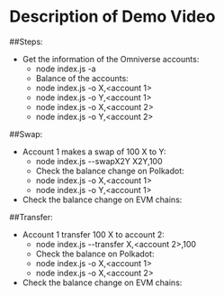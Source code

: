 # Description of Demo Video

##Steps:

- Get the information of the Omniverse accounts: 
    - node index.js -a
    - Balance of the accounts: 
    - node index.js -o X,<account 1>
    - node index.js -o Y,<account 1>
    - node index.js -o X,<account 2>
    - node index.js -o Y,<account 2>

##Swap: 
- Account 1 makes a swap of 100 X to Y:
    - node index.js --swapX2Y X2Y,100
    - Check the balance change on Polkadot:
    - node index.js -o X,<account 1>
    - node index.js -o Y,<account 1>
- Check the balance change on EVM chains:

##Transfer:
- Account 1 transfer 100 X to account 2:
    - node index.js --transfer X,<account 2>,100
    - Check the balance on Polkadot:
    - node index.js -o X,<account 1>
    - node index.js -o X,<account 2>
- Check the balance change on EVM chains:
